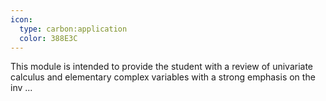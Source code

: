 ```yaml
---
icon:
  type: carbon:application
  color: 388E3C
---
```


This module is intended to provide the student with a review of univariate calculus and elementary complex variables with a strong emphasis on the inv ... 

